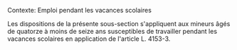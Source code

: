 Contexte: Emploi pendant les vacances scolaires

Les dispositions de la présente sous-section s'appliquent aux mineurs âgés de quatorze à moins de seize ans susceptibles de travailler pendant les vacances scolaires en application de l'article L. 4153-3.